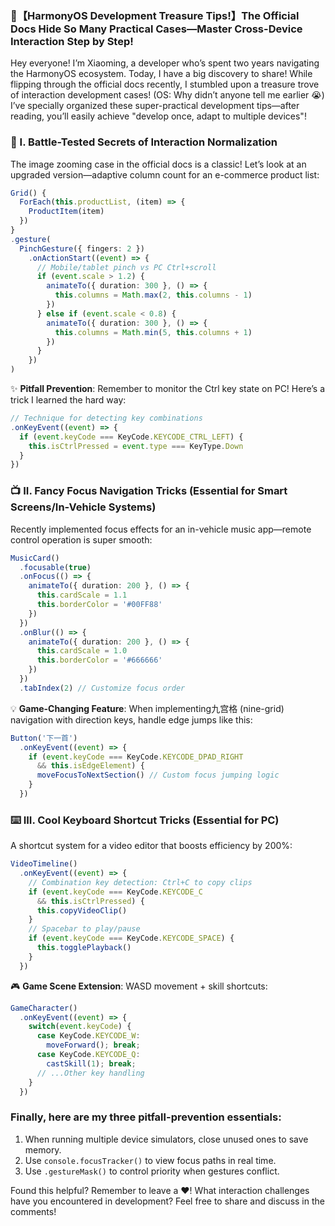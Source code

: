 ### 📱【HarmonyOS Development Treasure Tips!】The Official Docs Hide So Many Practical Cases—Master Cross-Device Interaction Step by Step!  

Hey everyone! I’m Xiaoming, a developer who’s spent two years navigating the HarmonyOS ecosystem. Today, I have a big discovery to share! While flipping through the official docs recently, I stumbled upon a treasure trove of interaction development cases! (OS: Why didn’t anyone tell me earlier 😭) I’ve specially organized these super-practical development tips—after reading, you’ll easily achieve "develop once, adapt to multiple devices"!  


### 🚀 I. Battle-Tested Secrets of Interaction Normalization  
The image zooming case in the official docs is a classic! Let’s look at an upgraded version—adaptive column count for an e-commerce product list:  

```typescript
Grid() {
  ForEach(this.productList, (item) => {
    ProductItem(item)
  })
}
.gesture(
  PinchGesture({ fingers: 2 })
    .onActionStart((event) => {
      // Mobile/tablet pinch vs PC Ctrl+scroll
      if (event.scale > 1.2) {
        animateTo({ duration: 300 }, () => {
          this.columns = Math.max(2, this.columns - 1)
        })
      } else if (event.scale < 0.8) {
        animateTo({ duration: 300 }, () => {
          this.columns = Math.min(5, this.columns + 1)
        })
      }
    })
)
```  

✨ **Pitfall Prevention**: Remember to monitor the Ctrl key state on PC! Here’s a trick I learned the hard way:  
```typescript
// Technique for detecting key combinations
.onKeyEvent((event) => {
  if (event.keyCode === KeyCode.KEYCODE_CTRL_LEFT) {
    this.isCtrlPressed = event.type === KeyType.Down
  }
})
```  


### 📺 II. Fancy Focus Navigation Tricks (Essential for Smart Screens/In-Vehicle Systems)  
Recently implemented focus effects for an in-vehicle music app—remote control operation is super smooth:  

```typescript
MusicCard()
  .focusable(true)
  .onFocus(() => {
    animateTo({ duration: 200 }, () => {
      this.cardScale = 1.1
      this.borderColor = '#00FF88'
    })
  })
  .onBlur(() => {
    animateTo({ duration: 200 }, () => {
      this.cardScale = 1.0
      this.borderColor = '#666666'
    })
  })
  .tabIndex(2) // Customize focus order
```  

💡 **Game-Changing Feature**: When implementing九宫格 (nine-grid) navigation with direction keys, handle edge jumps like this:  
```typescript
Button('下一首')
  .onKeyEvent((event) => {
    if (event.keyCode === KeyCode.KEYCODE_DPAD_RIGHT 
      && this.isEdgeElement) {
      moveFocusToNextSection() // Custom focus jumping logic
    }
  })
```  


### ⌨️ III. Cool Keyboard Shortcut Tricks (Essential for PC)  
A shortcut system for a video editor that boosts efficiency by 200%:  

```typescript
VideoTimeline()
  .onKeyEvent((event) => {
    // Combination key detection: Ctrl+C to copy clips
    if (event.keyCode === KeyCode.KEYCODE_C 
      && this.isCtrlPressed) {
      this.copyVideoClip()
    }
    // Spacebar to play/pause
    if (event.keyCode === KeyCode.KEYCODE_SPACE) {
      this.togglePlayback()
    }
  })
```  

🎮 **Game Scene Extension**: WASD movement + skill shortcuts:  
```typescript
GameCharacter()
  .onKeyEvent((event) => {
    switch(event.keyCode) {
      case KeyCode.KEYCODE_W: 
        moveForward(); break;
      case KeyCode.KEYCODE_Q:
        castSkill(1); break;
      // ...Other key handling
    }
  })
```  


### Finally, here are my three pitfall-prevention essentials:  
1. When running multiple device simulators, close unused ones to save memory.  
2. Use `console.focusTracker()` to view focus paths in real time.  
3. Use `.gestureMask()` to control priority when gestures conflict.  


Found this helpful? Remember to leave a ❤️! What interaction challenges have you encountered in development? Feel free to share and discuss in the comments!
